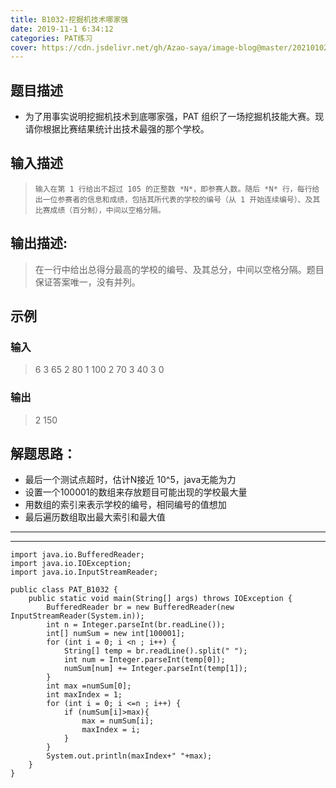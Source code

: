 ```yaml
---
title: B1032-挖掘机技术哪家强
date: 2019-11-1 6:34:12 
categories: PAT练习
cover: https://cdn.jsdelivr.net/gh/Azao-saya/image-blog@master/20210102/id=66095083.46m18zruic60.png
---
```


## 题目描述 <!--more-->

-  为了用事实说明挖掘机技术到底哪家强，PAT 组织了一场挖掘机技能大赛。现请你根据比赛结果统计出技术最强的那个学校。 

## 输入描述

>     输入在第 1 行给出不超过 105 的正整数 *N*，即参赛人数。随后 *N* 行，每行给出一位参赛者的信息和成绩，包括其所代表的学校的编号（从 1 开始连续编号）、及其比赛成绩（百分制），中间以空格分隔。 

## 输出描述:

>    在一行中给出总得分最高的学校的编号、及其总分，中间以空格分隔。题目保证答案唯一，没有并列。 

## 示例

### 输入

> 6
> 3 65
> 2 80
> 1 100
> 2 70
> 3 40
> 3 0

### 输出

> 2 150

## 解题思路：

-  最后一个测试点超时，估计N接近 10^5，java无能为力
-  设置一个100001的数组来存放题目可能出现的学校最大量
-  用数组的索引来表示学校的编号，相同编号的值想加
-  最后遍历数组取出最大索引和最大值

-----

-----

```
import java.io.BufferedReader;
import java.io.IOException;
import java.io.InputStreamReader;

public class PAT_B1032 {
    public static void main(String[] args) throws IOException {
        BufferedReader br = new BufferedReader(new InputStreamReader(System.in));
        int n = Integer.parseInt(br.readLine());
        int[] numSum = new int[100001];
        for (int i = 0; i <n ; i++) {
            String[] temp = br.readLine().split(" ");
            int num = Integer.parseInt(temp[0]);
            numSum[num] += Integer.parseInt(temp[1]);
        }
        int max =numSum[0];
        int maxIndex = 1;
        for (int i = 0; i <=n ; i++) {
            if (numSum[i]>max){
                max = numSum[i];
                maxIndex = i;
            }
        }
        System.out.println(maxIndex+" "+max);
    }
}
```

